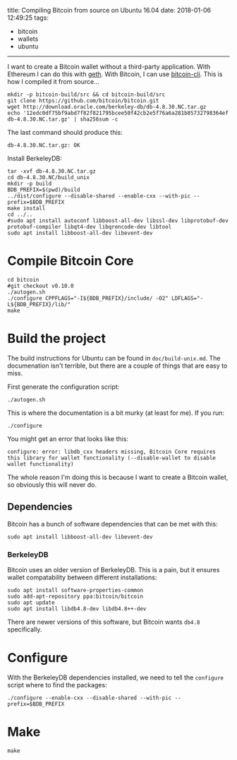 title: Compiling Bitcoin from source on Ubuntu 16.04
date: 2018-01-06 12:49:25
tags:
- bitcoin
- wallets
- ubuntu
---

I want to create a Bitcoin wallet without a third-party application. With Ethereum I can do this with [geth](https://github.com/ethereum/go-ethereum/wiki/geth). With Bitcoin, I can use [bitcoin-cli](https://github.com/bitcoin/bitcoin). This is how I compiled it from source...



```
mkdir -p bitcoin-build/src && cd bitcoin-build/src
git clone https://github.com/bitcoin/bitcoin.git
wget http://download.oracle.com/berkeley-db/db-4.8.30.NC.tar.gz
echo '12edc0df75bf9abd7f82f821795bcee50f42cb2e5f76a6a281b85732798364ef  db-4.8.30.NC.tar.gz' | sha256sum -c
```

The last command should produce this:

```
db-4.8.30.NC.tar.gz: OK
```

Install BerkeleyDB:

```
tar -xvf db-4.8.30.NC.tar.gz
cd db-4.8.30.NC/build_unix
mkdir -p build
BDB_PREFIX=$(pwd)/build
../dist/configure --disable-shared --enable-cxx --with-pic --prefix=$BDB_PREFIX
make install
cd ../..
#sudo apt install autoconf libboost-all-dev libssl-dev libprotobuf-dev protobuf-compiler libqt4-dev libqrencode-dev libtool
sudo apt install libboost-all-dev libevent-dev
```

# Compile Bitcoin Core

```
cd bitcoin
#git checkout v0.10.0
./autogen.sh
./configure CPPFLAGS="-I${BDB_PREFIX}/include/ -O2" LDFLAGS="-L${BDB_PREFIX}/lib/"
make
```









# Build the project

The build instructions for Ubuntu can be found in `doc/build-unix.md`. The documenation isn't terrible, but there are a couple of things that are easy to miss.

First generate the configuration script: 

```
./autogen.sh
```

This is where the documentation is a bit murky (at least for me). If you run:

```
./configure
```

You might get an error that looks like this:

```
configure: error: libdb_cxx headers missing, Bitcoin Core requires this library for wallet functionality (--disable-wallet to disable wallet functionality)
```

The whole reason I'm doing this is because I want to create a Bitcoin wallet, so obviously this will never do.

## Dependencies

Bitcoin has a bunch of software dependencies that can be met with this:

```
sudo apt install libboost-all-dev libevent-dev
```

### BerkeleyDB

Bitcoin uses an older version of BerkeleyDB. This is a pain, but it ensures wallet compatability between different installations:

```
sudo apt install software-properties-common
sudo add-apt-repository ppa:bitcoin/bitcoin
sudo apt update
sudo apt install libdb4.8-dev libdb4.8++-dev
```

There are newer versions of this software, but Bitcoin wants `db4.8` specifically.

# Configure

With the BerkeleyDB dependencies installed, we need to tell the `configure` script where to find the packages:

```
./configure --enable-cxx --disable-shared --with-pic --prefix=$BDB_PREFIX
```

# Make

```
make
```



